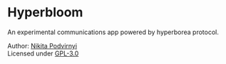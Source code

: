 # Hyperbloom

An experimental communications app powered by hyperborea protocol.

Author: [Nikita Podvirnyi](https://github.com/krypt0nn) \
Licensed under [GPL-3.0](./LICENSE)
